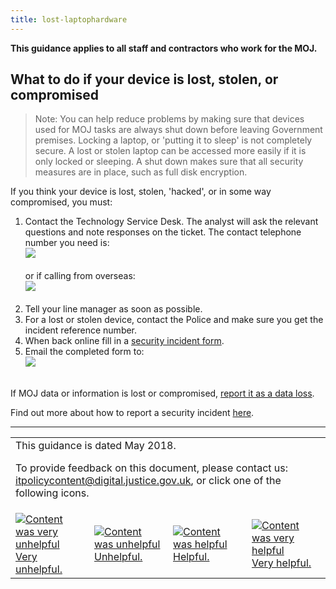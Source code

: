 ```yaml
---
title: lost-laptophardware
---
```


<b>This guidance applies to all staff and contractors who work for the MOJ.</b>

## What to do if your device is lost, stolen, or compromised

> Note: You can help reduce problems by making sure that devices used for MOJ tasks are always shut down before leaving Government premises. Locking a laptop, or 'putting it to sleep' is not completely secure. A lost or stolen laptop can be accessed more easily if it is only locked or sleeping. A shut down makes sure that all security measures are in place, such as full disk encryption.

If you think your device is lost, stolen, 'hacked', or in some way compromised, you must:

1.  Contact the Technology Service Desk. The analyst will ask the relevant questions and note responses on the ticket. The contact telephone number you need is:<br/>![](https://intranet.justice.gov.uk/app/uploads/2017/12/74015bc20bb1c38fb4249c4ef6d3cfed.gif)<br/>&nbsp;<br/>or if calling from overseas:<br/>![](https://intranet.justice.gov.uk/app/uploads/2018/05/8fc27c901ed47aa9d7edcb8ff4121e66.gif)<br/>&nbsp;<br/>
2.  Tell your line manager as soon as possible.
3.  For a lost or stolen device, contact the Police and make sure you get the incident reference number.
4.  When back online fill in a [security incident form](https://intranet.justice.gov.uk/guidance/security/report-a-security-incident/).
5.  Email the completed form to:<br/>![](https://intranet.justice.gov.uk/app/uploads/2017/12/e6404c31d65821489a775401ce4b941d.gif)<br/>&nbsp;<br/>

If MOJ data or information is lost or compromised, [report it as a data loss](https://intranet.justice.gov.uk/guidance/security/report-a-security-incident/report-a-data-loss/).

Find out more about how to report a security incident [here](https://intranet.justice.gov.uk/guidance/security/report-a-security-incident/).

---

<table>
<tr><td colspan='4'>This guidance is dated May 2018.
<p>
To provide feedback on this document, please contact us: <a href="mailto:itpolicycontent+lost-laptophardware@digital.justice.gov.uk?subject=lost-laptophardware">itpolicycontent@digital.justice.gov.uk</a>, or click one of the following icons.</p></td></tr>
<tr>
<td width='25%'><a href="mailto:itpolicycontent+lost-laptophardware-2@digital.justice.gov.uk?subject=lost-laptophardware-2"><img src="https://intranet.justice.gov.uk/app/uploads/2018/04/DoubleCross.gif" alt="Content was very unhelpful">Very unhelpful.</a></td>
<td width='25%'><a href="mailto:itpolicycontent+lost-laptophardware-1@digital.justice.gov.uk?subject=lost-laptophardware-1"><img src="https://intranet.justice.gov.uk/app/uploads/2018/04/Cross.gif" alt="Content was unhelpful">Unhelpful.</a></td>
<td width='25%'><a href="mailto:itpolicycontent+lost-laptophardware+1@digital.justice.gov.uk?subject=lost-laptophardware+1"><img src="https://intranet.justice.gov.uk/app/uploads/2018/04/Tick.gif" alt="Content was helpful">Helpful.</a></td>
<td width='25%'><a href="mailto:itpolicycontent+lost-laptophardware+2@digital.justice.gov.uk?subject=lost-laptophardware+2"><img src="https://intranet.justice.gov.uk/app/uploads/2018/04/DoubleTick.gif" alt="Content was very helpful">Very helpful.</a></td>
</table>